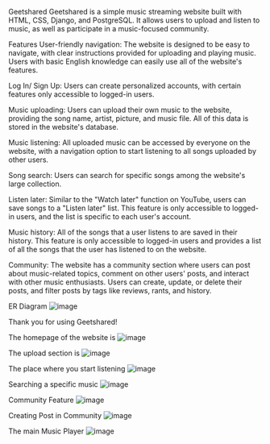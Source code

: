Geetshared
Geetshared is a simple music streaming website built with HTML, CSS, Django, and PostgreSQL. It allows users to upload and listen to music, as well as participate in a music-focused community.

Features
User-friendly navigation: The website is designed to be easy to navigate, with clear instructions provided for uploading and playing music. Users with basic English knowledge can easily use all of the website's features.

Log In/ Sign Up: Users can create personalized accounts, with certain features only accessible to logged-in users.

Music uploading: Users can upload their own music to the website, providing the song name, artist, picture, and music file. All of this data is stored in the website's database.

Music listening: All uploaded music can be accessed by everyone on the website, with a navigation option to start listening to all songs uploaded by other users.

Song search: Users can search for specific songs among the website's large collection.

Listen later: Similar to the "Watch later" function on YouTube, users can save songs to a "Listen later" list. This feature is only accessible to logged-in users, and the list is specific to each user's account.

Music history: All of the songs that a user listens to are saved in their history. This feature is only accessible to logged-in users and provides a list of all the songs that the user has listened to on the website.

Community: The website has a community section where users can post about music-related topics, comment on other users' posts, and interact with other music enthusiasts. Users can create, update, or delete their posts, and filter posts by tags like reviews, rants, and history.


ER Diagram
![image](https://user-images.githubusercontent.com/67723187/232461685-2dda7ca4-726c-4ced-82a3-505a46d40e2e.png)



Thank you for using Geetshared! 


 The homepage of the website is 
![image](https://user-images.githubusercontent.com/67723187/232460157-5947fbf3-6126-42b3-91e6-1a8fd8e56952.png)


The upload section is 
![image](https://user-images.githubusercontent.com/67723187/232460196-aee979be-166d-4e5e-aa75-2545a22bb28f.png)


The place where you start listening
![image](https://user-images.githubusercontent.com/67723187/232460251-76b05945-1cc0-4a12-9b43-b3ff1aaa3b2a.png)

Searching a specific music
![image](https://user-images.githubusercontent.com/67723187/232460298-f23fca4d-be2e-4650-9f9d-f714f857461e.png)


Community Feature
![image](https://user-images.githubusercontent.com/67723187/232460339-50af6465-5b19-4cca-b844-264840ef660e.png)



Creating Post in Community
![image](https://user-images.githubusercontent.com/67723187/232460414-3edf9751-f814-4757-8f74-e96e15098bfa.png)


The main Music Player
![image](https://user-images.githubusercontent.com/67723187/232460478-b4ef0afa-57a2-4e0e-9d02-497f508d1c05.png)

 
  
  
   
   
   
   
   
   
   
   
   
   
   
   
  
  
  
 
  
 
  
 
  
   
   
    
     
     
      


     

     
    
   

   
 
  
   
   
    
     
     
      


     

     
    
   

   
 
 

 
  
  
   
   
   
   
   
   
   
   
   
   
   
   
  
  
  
 
  
 
  
 
  
   
   
    
     
     
      


     

     
    
   

   
 
  
   
   
    
     
     
      


     

     
    
   

   
 
  
 
  
   
   
    
     
     
      


     

     
    
   

   
 
  
   
   
    
     
     
      


     

     
    
   

   
 
  
 
  
   
   
    
     
     
      


     

     
    
   

   
 
  
   
   
    
     
     
      


     

     
    
   

   
 
  
 
  
   
   
    
     
     
      


     

     
    
   

   
 
  
   
   
    
     
     
      


     

     
    
   

   
 
  
 
  
   
   
    
     
     
      


     

     
    
   

   
 
  
   
   
    
     
     
      


     

     
    
   

   
 
  
 
  
   
   
    
     
     
      


     

     
    
   

   
 
  
   
   
    
     
     
      


     

     
    
   

   
 
  
 
  
   
   
    
     
     
      


     

     
    
   

   
 
  
   
   
    
     
     
      


     

     
    
   

   
 
  
 
  
   
   
    
     
     
      


     

     
    
   

   
 
  
   
   
    
     
     
      


     

     
    
   

   
 
 

